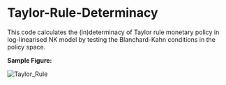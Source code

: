 # Taylor-Rule-Determinacy
This code calculates the (in)determinacy of Taylor rule monetary policy in log-linearised NK model by testing the Blanchard-Kahn conditions in the policy space. 

__Sample Figure:__

![Taylor_Rule](https://user-images.githubusercontent.com/45733935/79697748-b60fbc80-8284-11ea-8aea-5a9581aeb2d0.png)
